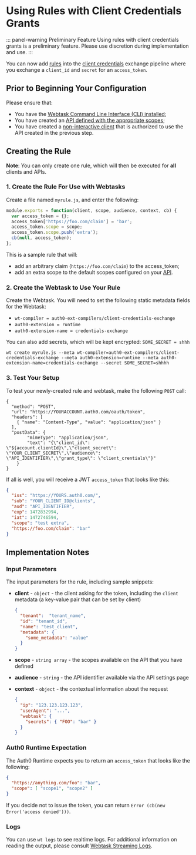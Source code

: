 # Using Rules with Client Credentials Grants

::: panel-warning Preliminary Feature
Using rules with client credentials grants is a preliminary feature. Please use discretion during implementation and use.
:::

You can now add [rules](/rules) into the [client credentials](/api-auth/grant/client-credentials) exchange pipeline where you exchange a `client_id` and `secret` for an `access_token`.

## Prior to Beginning Your Configuration

Please ensure that:

* You have the [Webtask Command Line Interface (CLI) installed](${uiURL}/#/account/webtasks);
* You have created an [API defined with the appropriate scopes](${uiURL}/#/apis);
* You have created a [non-interactive client](${uiURL}/#/applications) that is authorized to use the API created in the previous step.

## Creating the Rule

**Note**: You can only create one rule, which will then be executed for **all** clients and APIs.

### 1. Create the Rule For Use with Webtasks

Create a file named `myrule.js`, and enter the following:

```js
module.exports = function(client, scope, audience, context, cb) {
  var access_token = {};
  access_token['https://foo.com/claim'] = 'bar';  
  access_token.scope = scope;
  access_token.scope.push('extra');
  cb(null, access_token);  
};
```
This is a sample rule that will:

* add an arbitrary claim (`https://foo.com/claim`) to the access_token;
* add an extra scope to the default scopes configured on your [API](${uiURL}/#/apis).

### 2. Create the Webtask to Use Your Rule

Create the Webtask. You will need to set the following static metadata fields for the Webtask:

* `wt-compiler = auth0-ext-compilers/client-credentials-exchange`
* `auth0-extension = runtime`
* `auth0-extension-name = credentials-exchange`

You can also add secrets, which will be kept encrypted: `SOME_SECRET = shhh`

```
wt create myrule.js --meta wt-compiler=auth0-ext-compilers/client-credentials-exchange --meta auth0-extension=runtime --meta auth0-extension-name=credentials-exchange --secret SOME_SECRET=shhhh
```

### 3. Test Your Setup

To test your newly-created rule and webtask, make the following `POST` call:

```har
{
  "method": "POST",
  "url": "https://YOURACCOUNT.auth0.com/oauth/token",
  "headers": [
    { "name": "Content-Type", "value": "application/json" }
  ],
  "postData": {
		"mimeType": "application/json",
		"text": "{\"client_id\": \"${account.clientId}\",\"client_secret\": \"YOUR_CLIENT_SECRET\",\"audience\": \"API_IDENTIFIER\",\"grant_type\": \"client_crentials\"}"
	}
}
```

If all is well, you will receive a JWT `access_token` that looks like this:

```json
{
  "iss": "https://YOURS.auth0.com/",
  "sub": "YOUR_CLIENT_ID@clients",
  "aud": "API_IDENTIFIER",
  "exp": 1472832994,
  "iat": 1472746594,
  "scope": "test extra",
  "https://foo.com/claim": "bar"
}
```

## Implementation Notes

### Input Parameters

The input parameters for the rule, including sample snippets:

* **client** - `object` - the client asking for the token, including the `client` metadata (a key-value pair that can be set by client)

    ```json
    {
      "tenant":  "tenant_name",
      "id": "tenant_id",
      "name": "test_client",
      "metadata": {
        "some_metadata": "value"
      }
    }
    ```

* **scope** - `string array` - the scopes available on the API that you have defined
* **audience** - `string` - the API identifier available via the API settings page
* **context** - `object` - the contextual information about the request

    ```json
    {
      "ip": "123.123.123.123",
      "userAgent": "...",
      "webtask": {
        "secrets": { "FOO": "bar" }
      }
    }
    ```

### Auth0 Runtime Expectation

The Auth0 Runtime expects you to return an `access_token` that looks like the following:

```json
{
  "https://anything.com/foo": "bar",
  "scope": [ "scope1", "scope2" ]
}
```

If you decide not to issue the token, you can return `Error (cb(new Error('access denied')))`.

### Logs

You can use `wt logs` to see realtime logs. For additional information on reading the output, please consult [Webtask Streaming Logs](https://webtask.io/docs/api_logs).
